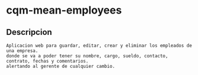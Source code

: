 # cqm-mean-employees

## Descripcion

    Aplicacion web para guardar, editar, crear y eliminar los empleados de una empresa.
    donde se va a poder tener su nombre, cargo, sueldo, contacto, contrato, fechas y comentarios.
    alertando al gerente de cualquier cambio.